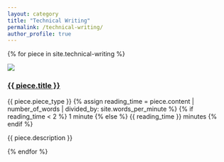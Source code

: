 ```yaml
---
layout: category
title: "Technical Writing"
permalink: /technical-writing/
author_profile: true
---
```


{% for piece in site.technical-writing %}
<div class="portfolio-item">
    <a href = "{{ piece.url }}">
    <img src="{{ piece.thumbnail }}" class="item-thumbnail">
    </a>
    <div class = "item-details">
        <a href = "{{ piece.url }}">
            <h3 class = "item-title">{{ piece.title }}</h3>
        </a>
        <div class = "item-meta">
            <span class="item-type"> {{ piece.piece_type }} </span>
            {% assign reading_time = piece.content | number_of_words | divided_by: site.words_per_minute %}
            {% if reading_time < 2 %}
            <span class="item-time">1 minute</span>
            {% else %}
            <span class="item-time">{{ reading_time }} minutes</span>
            {% endif %}
        </div>
        <p class = "item-desc">{{ piece.description }}</p>
    </div>
</div>
{% endfor %}